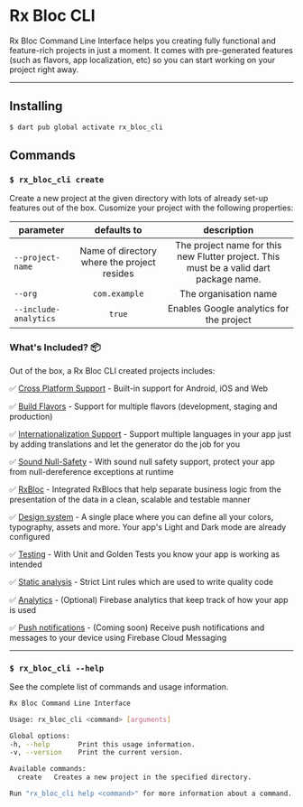 # Rx Bloc CLI

Rx Bloc Command Line Interface helps you creating fully functional and feature-rich projects in just a moment. It comes with pre-generated features (such as flavors, app localization, etc) so you can start working on your project right away.

---

## Installing

```sh
$ dart pub global activate rx_bloc_cli
```

## Commands

### `$ rx_bloc_cli create`

Create a new project at the given directory with lots of already set-up features out of the box. Cusomize your project with the following properties:

|  parameter |defaults to | description |
| ------------ | :------------: | :------------: |
|  `--project-name`  | Name of directory where the project resides  | The project name for this new Flutter project. This must be a valid dart package name. |
|  `--org` | `com.example` | The organisation name |
|  `--include-analytics` |`true` | Enables Google analytics for the project |


### What's Included? 📦

Out of the box, a Rx Bloc CLI created projects includes:

✅ [Cross Platform Support][cross_platform_support_lnk] - Built-in support for Android, iOS and Web

✅ [Build Flavors][flutter_flavors_lnk] - Support for multiple flavors (development, staging and production)

✅ [Internationalization Support][localization_lnk] - Support multiple languages in your app just by adding translations and let the generator do the job for you

✅ [Sound Null-Safety][null_safety_lnk] - With sound null safety support, protect your app from null-dereference exceptions at runtime

✅ [RxBloc][rx_bloc_lnk] - Integrated RxBlocs that help separate business logic from the presentation of the data in a clean, scalable and testable manner

✅ [Design system][design_system_lnk] - A single place where you can define all your colors, typography, assets and more. Your app's Light and Dark mode are already configured

✅ [Testing][testing_lnk] - With Unit and Golden Tests you know your app is working as intended

✅ [Static analysis][static_analysis_lnk] - Strict Lint rules which are used to write quality code

✅ [Analytics][firebase_analytics_lnk] - (Optional) Firebase analytics that keep track of how your app is used

✅ [Push notifications][push_notifications_lnk] - (Coming soon) Receive push notifications and messages to your device using Firebase Cloud Messaging

---

### `$ rx_bloc_cli --help`

See the complete list of commands and usage information.

```sh
Rx Bloc Command Line Interface

Usage: rx_bloc_cli <command> [arguments]

Global options:
-h, --help       Print this usage information.
-v, --version    Print the current version.

Available commands:
  create   Creates a new project in the specified directory.

Run "rx_bloc_cli help <command>" for more information about a command.
```

[null_safety_lnk]:[https://dart.dev/null-safety]
[localization_lnk]:[https://flutter.dev/docs/development/accessibility-and-localization/internationalization]
[cross_platform_support_lnk]:[https://flutter.dev/docs/development/tools/sdk/release-notes/supported-platforms]
[flutter_flavors_lnk]:[https://flutter.dev/docs/deployment/flavors]
[rx_bloc_lnk]:[https://pub.dev/packages/rx_bloc]
[design_system_lnk]:[https://uxdesign.cc/everything-you-need-to-know-about-design-systems-54b109851969]
[testing_lnk]:[https://flutter.dev/docs/testing]
[static_analysis_lnk]:[https://dart.dev/guides/language/analysis-options]
[firebase_analytics_lnk]:[https://pub.dev/packages/firebase_analytics]
[push_notifications_lnk]:[https://firebase.google.com/products/cloud-messaging/]